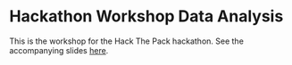 # Hackathon Workshop Data Analysis

This is the workshop for the Hack The Pack hackathon. See the accompanying slides [here](https://docs.google.com/presentation/d/1PhNjZvijNCa86fW_y_C-zgiQK4tEEUcgP7sQce3BCBM/edit?usp=sharing).